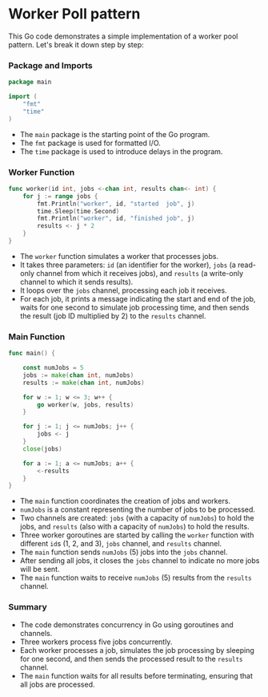 # Worker Poll pattern

This Go code demonstrates a simple implementation of a worker pool pattern. Let's break it down step by step:

### Package and Imports

```go
package main

import (
	"fmt"
	"time"
)
```
- The `main` package is the starting point of the Go program.
- The `fmt` package is used for formatted I/O.
- The `time` package is used to introduce delays in the program.

### Worker Function

```go
func worker(id int, jobs <-chan int, results chan<- int) {
	for j := range jobs {
		fmt.Println("worker", id, "started  job", j)
		time.Sleep(time.Second)
		fmt.Println("worker", id, "finished job", j)
		results <- j * 2
	}
}
```
- The `worker` function simulates a worker that processes jobs.
- It takes three parameters: `id` (an identifier for the worker), `jobs` (a read-only channel from which it receives jobs), and `results` (a write-only channel to which it sends results).
- It loops over the `jobs` channel, processing each job it receives.
- For each job, it prints a message indicating the start and end of the job, waits for one second to simulate job processing time, and then sends the result (job ID multiplied by 2) to the `results` channel.

### Main Function

```go
func main() {

	const numJobs = 5
	jobs := make(chan int, numJobs)
	results := make(chan int, numJobs)

	for w := 1; w <= 3; w++ {
		go worker(w, jobs, results)
	}

	for j := 1; j <= numJobs; j++ {
		jobs <- j
	}
	close(jobs)

	for a := 1; a <= numJobs; a++ {
		<-results
	}
}
```
- The `main` function coordinates the creation of jobs and workers.
- `numJobs` is a constant representing the number of jobs to be processed.
- Two channels are created: `jobs` (with a capacity of `numJobs`) to hold the jobs, and `results` (also with a capacity of `numJobs`) to hold the results.
- Three worker goroutines are started by calling the `worker` function with different `id`s (1, 2, and 3), `jobs` channel, and `results` channel.
- The `main` function sends `numJobs` (5) jobs into the `jobs` channel.
- After sending all jobs, it closes the `jobs` channel to indicate no more jobs will be sent.
- The `main` function waits to receive `numJobs` (5) results from the `results` channel.

### Summary

- The code demonstrates concurrency in Go using goroutines and channels.
- Three workers process five jobs concurrently.
- Each worker processes a job, simulates the job processing by sleeping for one second, and then sends the processed result to the `results` channel.
- The `main` function waits for all results before terminating, ensuring that all jobs are processed.